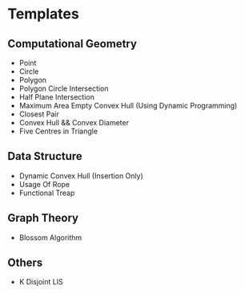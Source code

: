 Templates
=========

## Computational Geometry
* Point
* Circle
* Polygon
* Polygon Circle Intersection
* Half Plane Intersection
* Maximum Area Empty Convex Hull (Using Dynamic Programming)
* Closest Pair
* Convex Hull && Convex Diameter
* Five Centres in Triangle

## Data Structure
* Dynamic Convex Hull (Insertion Only)
* Usage Of Rope
* Functional Treap

## Graph Theory
* Blossom Algorithm

## Others
* K Disjoint LIS
